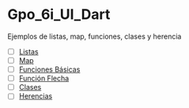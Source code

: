 # Gpo_6i_UI_Dart
Ejemplos de listas, map, funciones, clases y herencia
 - [ ] [Listas](https://dartpad.dartlang.org/93e92284104900940c4ffc1245f3c872)
 - [ ] [Map](https://dartpad.dartlang.org/)
 - [ ] [Funciones Básicas](https://dartpad.dartlang.org/)
 - [ ] [Función Flecha](https://dartpad.dartlang.org/)
 - [ ] [Clases](https://dartpad.dartlang.org/)
 - [ ] [Herencias](https://dartpad.dartlang.org/)
